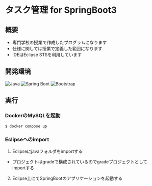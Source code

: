 # タスク管理 for SpringBoot3

## 概要
* 専門学校の授業で作成したプログラムになります
* 仕様に関しては授業で定義した範囲になります
* IDEはEclipse STSを利用しています

## 開発環境
![Java](https://img.shields.io/badge/Java-17-blue)
![Spring Boot](https://img.shields.io/badge/Spring%20Boot-3-green?logo=17)
![Bootstrap](https://img.shields.io/badge/Bootstrap-5.3-violet?logo=17)

## 実行
### DockerのMySQLを起動
~~~sh
$ docker compose up
~~~

### Eclipseへのimport
1. Eclipseにjavaフォルダをimportする
  * プロジェクトはgradeで構成されているのでgradeプロジェクトとしてimportする
2. Eclipse上にてSpringBootのアプリケーションを起動する